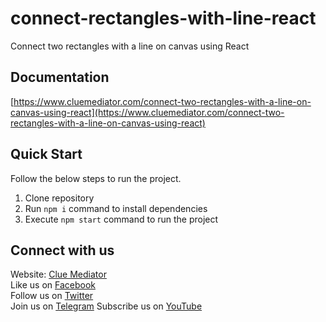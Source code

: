 # connect-rectangles-with-line-react

Connect two rectangles with a line on canvas using React

## Documentation

[https://www.cluemediator.com/connect-two-rectangles-with-a-line-on-canvas-using-react](https://www.cluemediator.com/connect-two-rectangles-with-a-line-on-canvas-using-react)

## Quick Start

Follow the below steps to run the project.

1. Clone repository
2. Run `npm i` command to install dependencies
3. Execute `npm start` command to run the project

## Connect with us

Website: [Clue Mediator](https://www.cluemediator.com)  
Like us on [Facebook](https://www.facebook.com/thecluemediator)  
Follow us on [Twitter](https://twitter.com/cluemediator)  
Join us on [Telegram](https://t.me/cluemediator)
Subscribe us on [YouTube](https://www.youtube.com/ClueMediator)